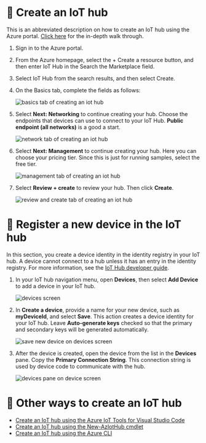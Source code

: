 # 🔨 Create an IoT hub

This is an abbreviated description on how to create an IoT hub using the Azure portal. [Click here](https://docs.microsoft.com/en-us/azure/iot-hub/iot-hub-create-through-portal) for the in-depth walk through. 

1. Sign in to the Azure portal.

2. From the Azure homepage, select the + Create a resource button, and then enter IoT Hub in the Search the Marketplace field.

3. Select IoT Hub from the search results, and then select Create.

4. On the Basics tab, complete the fields as follows:   

   ![basics tab of creating an iot hub](./media/iot-hub-create-screen-basics.png)

5. Select **Next: Networking** to continue creating your hub. Choose the endpoints that devices can use to connect to your IoT Hub. **Public endpoint (all networks)** is a good a start.

   ![network tab of creating an iot hub](media/iot-hub-create-network-screen.png)

6. Select **Next: Management** to continue creating your hub. Here you can choose your pricing tier. Since this is just for running samples, select the free tier.

   ![management tab of creating an iot hub](./media/iot-hub-create-screen-management.png)

7. Select **Review + create** to review your hub. Then click **Create**.

   ![review and create tab of creating an iot hub](./media/iot-hub-create-screen-create.png)

# 📲 Register a new device in the IoT hub

In this section, you create a device identity in the identity registry in your IoT hub. A device cannot connect to a hub unless it has an entry in the identity registry. For more information, see the [IoT Hub developer guide](https://docs.microsoft.com/en-us/azure/iot-hub/iot-hub-devguide-identity-registry#identity-registry-operations).

1. In your IoT hub navigation menu, open **Devices**, then select **Add Device** to add a device in your IoT hub.

    ![devices screen](./media/create-device-add-device.png)

2. In **Create a device**, provide a name for your new device, such as **myDeviceId**, and select **Save**. This action creates a device identity for your IoT hub. Leave **Auto-generate keys** checked so that the primary and secondary keys will be generated automatically.

   ![save new device on devices screen](./media/create-device-save-device.png)

3. After the device is created, open the device from the list in the **Devices** pane. Copy the **Primary Connection String**. This connection string is used by device code to communicate with the hub.

   ![devices pane on device screen](./media/create-device-connection-strings.png)

# 🔎 Other ways to create an IoT hub

- [Create an IoT hub using the Azure IoT Tools for Visual Studio Code](https://docs.microsoft.com/en-us/azure/iot-hub/iot-hub-create-use-iot-toolkit)
- [Create an IoT hub using the New-AzIotHub cmdlet](https://docs.microsoft.com/en-us/azure/iot-hub/iot-hub-create-using-powershell)
- [Create an IoT hub using the Azure CLI](https://docs.microsoft.com/en-us/azure/iot-hub/iot-hub-create-using-cli)
